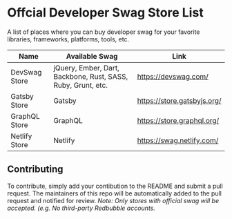 # Offcial Developer Swag Store List
A list of places where you can buy developer swag for your favorite libraries, frameworks, platforms, tools, etc.


| Name                    | Available Swag                                                     | Link                                      |
|-------------------------|--------------------------------------------------------------------|-------------------------------------------|
| DevSwag Store           | jQuery, Ember, Dart, Backbone, Rust, SASS, Ruby, Grunt, etc.       | https://devswag.com/                      |
| Gatsby Store            | Gatsby                                                             | https://store.gatsbyjs.org/               |
| GraphQL Store           | GraphQL                                                            | https://store.graphql.org/                |
| Netlify Store           | Netlify        	                                                   | https://swag.netlify.com/                 |


## Contributing
To contribute, simply add your contibution to the README and submit a pull request. The maintainers of this repo will be automatically added to the pull request and notified for review.
*Note: Only stores with official swag will be accepted. (e.g. No third-party Redbubble accounts.*
